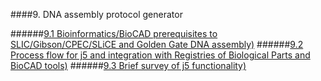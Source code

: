 ####9. DNA assembly protocol generator

######[9.1 Bioinformatics/BioCAD prerequisites to SLIC/Gibson/CPEC/SLiCE and Golden Gate DNA assembly)](chp9_1.html)
######[9.2 Process flow for j5 and integration with Registries of Biological Parts and BioCAD tools)](chp9_2.html)
######[9.3 Brief survey of j5 functionality)](chp9_3.html)
